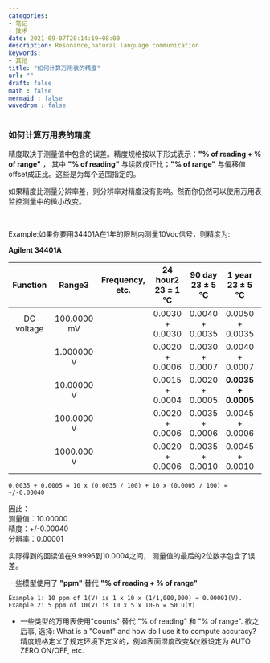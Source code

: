 ```yaml
---
categories:
- 笔记
- 技术
date: 2021-09-07T20:14:19+08:00
description: Resonance,natural language communication
keywords:
- 其他
title: "如何计算万用表的精度"
url: ""
draft: false
math : false
mermaid : false
wavedrom : false
---
```


### 如何计算万用表的精度

精度取决于测量值中包含的误差。精度规格按以下形式表示：**"% of reading + % of range"** ，
其中 **"% of reading"** 与读数成正比；**"% of range"** 与偏移值offset成正比。这些是为每个范围指定的。
</br>

如果精度比测量分辨率差，则分辨率对精度没有影响。然而你仍然可以使用万用表监控测量中的微小改变。

</br>

Example:如果你要用34401A在1年的限制内测量10Vdc信号，则精度为:

**Agilent 34401A**

|Function  |Range3     |Frequency, etc.|24 hour2</br>23 ± 1 °C  | 90 day</br> 23 ± 5 °C |1 year</br>23 ± 5 °C|Temperature coefficient|
|:-:       |:-:        |:-:            |:-:                     |:-:                    |:-:                 |:-:                    |
|DC voltage|100.0000 mV|               |0.0030 + 0.0030         | 0.0040 + 0.0035       |0.0050 + 0.0035     |0.0005 + 0.0005        |
|          |1.000000 V |               |0.0020 + 0.0006         | 0.0030 + 0.0007       |0.0040 + 0.0007     |0.0005 + 0.0001        |
|          |10.00000 V |               |0.0015 + 0.0004         | 0.0020 + 0.0005       |**0.0035 + 0.0005** |0.0005 + 0.0001        |
|          |100.0000 V |               |0.0020 + 0.0006         | 0.0035 + 0.0006       |0.0045 + 0.0006     |0.0005 + 0.0001        |
|          |1000.000 V |               |0.0020 + 0.0006         | 0.0035 + 0.0010       |0.0045 + 0.0010     |0.0005 + 0.0001        |





```
0.0035 + 0.0005 = 10 x (0.0035 / 100) + 10 x (0.0005 / 100) = +/-0.00040
```
因此：</br>
测量值：10.00000</br>
精度：+/-0.00040</br>
分辨率：0.00001</br>

实际得到的回读值在9.9996到10.0004之间，
测量值的最后的2位数字包含了误差。

一些模型使用了 **"ppm"** 替代 **"% of reading + % of range"**

```
Example 1: 10 ppm of 1(V) is 1 x 10 x (1/1,000,000) = 0.00001(V).
Example 2: 5 ppm of 10(V) is 10 x 5 x 10-6 = 50 u(V)
```

* 一些类型的万用表使用"counts" 替代 "% of reading" 和 "% of range". 欲之后事, 选择:
What is a "Count" and how do I use it to compute accuracy?
精度规格定义了规定环境下定义的，例如表面湿度改变&仪器设定为 AUTO ZERO ON/OFF, etc.
